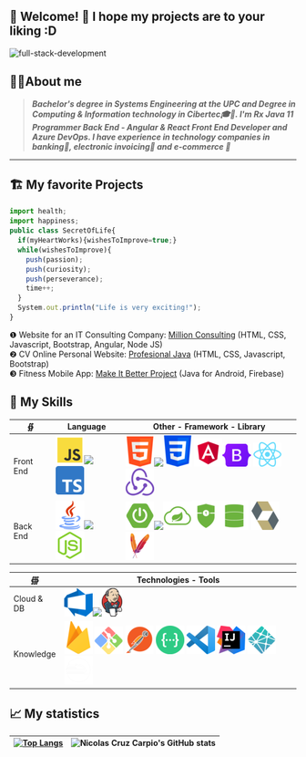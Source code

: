 <!-- <img align="center" src="https://github.com/nicolasbncruz/nicolasbncruz/blob/master/banner.png"/> -->
## 🏡 Welcome! 👋 I hope my projects are to your liking :D
<span style="align:center">![full-stack-development](https://user-images.githubusercontent.com/24864482/111586408-c8dd8a80-878e-11eb-94c8-483e2962a667.gif)</span>

## 👨‍💻About me
> ***Bachelor's degree in Systems Engineering at the UPC and Degree in Computing & Information technology in Cibertec🎓🥇. I'm Rx Java 11 Programmer Back End - Angular & React Front End Developer and Azure DevOps. I have experience in technology companies in banking🏦, electronic invoicing🧾 and e-commerce 🛒***
***
## 🏗 My favorite Projects
```javascript
import health;
import happiness;
public class SecretOfLife{
  if(myHeartWorks){wishesToImprove=true;} 
  while(wishesToImprove){    
    push(passion);    
    push(curiosity);
    push(perseverance);
    time++;
  }  
  System.out.println("Life is very exciting!");
}
```

❶ Website for an IT Consulting Company: [Million Consulting](https://github.com/nicolasbncruz/upc) (HTML, CSS, Javascript, Bootstrap, Angular, Node JS)  
❷ CV Online Personal Website: [Profesional Java](https://github.com/nicolasbncruz/webpage) (HTML, CSS, Javascript, Bootstrap)  
❸ Fitness Mobile App: [Make It Better Project](https://github.com/nicolasbncruz/makeitbetter) (Java for Android, Firebase)  
<!---❹ My favorite search engine is [Duck Duck Go](https://duckduckgo.com)  
❺ My favorite search engine is [Duck Duck Go](https://duckduckgo.com)  esa ess
❻  
❼  
❽  
❾  
❿  //-->

## 🧰 My Skills
| ∯ | Language | Other - Framework - Library |
| --- | --- | --- |
| Front End | ![](javascript.png)![](10.png)![](typescript.png) | ![](html.png)![](10.png)![](css.png) ![](angular.png)![](bootstrap.png) ![](react.png)![](redux.png)   |
| Back End   | ![](java.png)![](10.png)![](node-js.png)        | ![](spring.png)![](10.png)![](cloud.png)![](security.png)![](data.png)    ![](hibernate.png)![](maven.png) |

|  ∰ | Technologies - Tools |
| --- | --- |
| Cloud & DB | ![](azure-devops.png)![](10.png)![](Jenkins2.png) |
| Knowledge | ![](firebase.png) ![](git-bash.png) ![](postman.png) ![](swagger.png)  ![](visual.png) ![](intellij.png) ![](netlify.png) ![](railway.png) |

## 📈 My statistics
|[![Top Langs](https://github-readme-stats.vercel.app/api/top-langs/?username=nicolasbncruz&show_icons=true&theme=tokyonight)](https://github.com/nicolasbncruz/github-readme-stats)|![Nicolas Cruz Carpio's GitHub stats](https://github-readme-stats.vercel.app/api?username=nicolasbncruz&show_icons=true&theme=tokyonight)|
|---|---|
